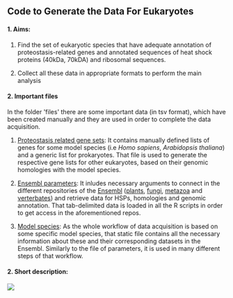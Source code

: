 ## Code to Generate the Data For Eukaryotes

#### 1. Aims:

1. Find the set of eukaryotic species that have adequate annotation of proteostasis-related genes and annotated sequences of heat shock proteins (40kDa, 70kDA) and ribosomal sequences.

2. Collect all these data in appropriate formats to perform the main analysis


#### 2. Important files

In the folder 'files' there are some important data (in tsv format), which have been created manually and they are used in order to complete the data acquisition.

1. [Proteostasis related gene sets](./files/initial_table_evol_proteostasis_manual_curation.csv): It contains manually defined lists of genes for some model species (i.e _Homo sapiens_, _Arabidopsis thaliana_) and a generic list for prokaryotes. That file is used to generate the respective gene lists for other eukaryotes, based on their genomic homologies with the model species.

2. [Ensembl parameters](./files/ensembl_parameters.tsv): It inludes necessary arguments to connect in the different repositories of the [Ensembl](https://www.ensembl.org/index.html) ([plants](http://plants.ensembl.org/index.html),  [fungi](http://fungi.ensembl.org/index.html), [metazoa](http://metazoa.ensembl.org/index.html) and [verterbates](http://www.ensembl.org/index.html)) and retrieve data for HSPs, homologies and genomic annotation. That tab-delimited data is loaded in all the R scripts in order to get access in the aforementioned repos.

3. [Model species](./files/model_species.tsv): As the whole workflow of data acquisition is based on some specific model species, that static file contains all the necessary information about these and their corresponding datasets in the Ensembl. Similarly to the file of parameters, it is used in many different steps of that workflow.


#### 2. Short description: 

<img src="./files/diagram.png" />
